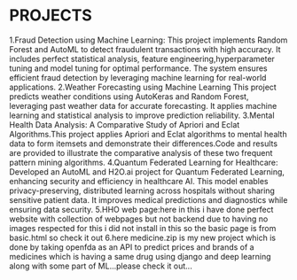 # PROJECTS
1.Fraud Detection using Machine Learning:
This project implements Random Forest and AutoML to detect fraudulent transactions with high accuracy. It includes perfect statistical analysis, feature engineering,hyperparameter tuning  and model tuning for optimal performance. The system ensures efficient fraud detection by leveraging machine learning for real-world applications. 
2.Weather Forecasting using Machine Learning
This project predicts weather conditions using AutoKeras and Random Forest, leveraging past weather data for accurate forecasting. It applies machine learning and statistical analysis to improve prediction reliability.
3.Mental Health Data Analysis: A Comparative Study of Apriori and Eclat Algorithms.This project applies Apriori and Eclat algorithms to mental health data to form itemsets and demonstrate their differences.Code and results are provided to illustrate the comparative analysis of these two frequent pattern mining algorithms.
4.Quantum Federated Learning for Healthcare:
Developed an AutoML and H2O.ai project for Quantum Federated Learning, enhancing security and efficiency in healthcare AI. This model enables privacy-preserving, distributed learning across hospitals without sharing sensitive patient data. It improves medical predictions and diagnostics while ensuring data security.
5.HHO web page:here in this i have done perfect website with collection of webpages but not backend due to having no images respected for this i did not install in this so the basic page is from basic.html so check it out 
6.here medicine.zip is my new project which is done by taking openfda as an API to predict prices and brands of a medicines which is having a same drug using django and deep learning along with some part of ML...please check it out...
